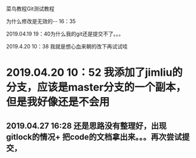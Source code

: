 菜鸟教程Git测试教程

为什么修改是无效的-- 16：35


2019.04.19 19：40为什么我的git还是提交不了。。。

2019.4.20 10：38 我就是想心血来朝的改下再试试哇

# 2019.04.20 10：52 我添加了jimliu的分支，应该是master分支的一个副本，但是我好像还是不会用

## 2019.04.27 16:28 还是思路没有整理好，出现gitlock的情况+ 把code的文档拿出来。。。再次尝试提交，
